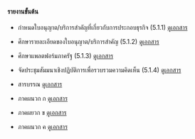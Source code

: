 
#### รายงานขั้นต้น

- กําหนดใบอนุญาต/บริการสําคัญที่เกี่ยวกับการประกอบธุรกิจ (5.1.1)
    [ดูเอกสาร](/doc/doc0-20220920/02219_InceptionReport_Chapter_1_V3.pdf)

- ศึกษารายละเอียดของใบอนุญาต/บริการสําคัญ (5.1.2)
    [ดูเอกสาร](/doc/doc0-20220920/02219_InceptionReport_Chapter_2_V3.pdf)

- ศึกษาแพลตฟอร์มภาครัฐ (5.1.3)
    [ดูเอกสาร](/doc/doc0-20220920/02219_InceptionReport_Chapter_3_V3.pdf)

- จัดประชุมสัมมนาเชิงปฏิบัติการเพื่อรวบรวมความคิดเห็น (5.1.4)
    [ดูเอกสาร](/doc/doc0-20220920/02219_InceptionReport_Chapter_4_V3.pdf)

- สารบรรณ
    [ดูเอกสาร](/doc/doc0-20220920/02219_TableOfContent.pdf)

- ภาคผนวก ก
    [ดูเอกสาร](/doc/doc0-20220920/02219_InceptionReport_Appendix_1_V3.pdf)

- ภาคผยวก ข
    [ดูเอกสาร](/doc/doc0-20220920/02219_InceptionReport_Appendix_2_V3.pdf)

- ภาคผนวก ค
    [ดูเอกสาร](/doc/doc0-20220920/02219_InceptionReport_Appendix_3_V3.pdf)

